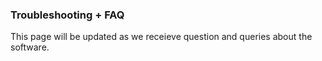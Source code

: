 ### Troubleshooting + FAQ

This page will be updated as we receieve question and queries about the software.
